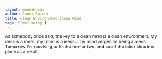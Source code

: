 ```yaml
---
layout: mendokusai
author: Jonny Spicer
title: Clean Environment Clean Mind
tags: [ Wellbeing ]
---
```

As somebody once said, the key to a clean mind is a clean environment. My desk is a mess, my room is a mess... my mind verges on being a mess. Tomorrow I'm resolving to fix the former
two, and see if the latter slots into place as a result.
